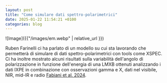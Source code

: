 ```yaml
---
layout: post
title: "Come simulare dati spettro-polarimetrici"
date: 2025-01-22 11:54:21 +0100
categories: blog
---
```


![Image]({{"/images/em.webp"  | relative_url }})

Ruben Farinelli ci ha parlato di un modello su cui sta lavorando che permetterà di simulare di dati spettro-polarimetrici con tools come XSPEC. Ci ha inoltre mostrato alcuni risultati sulla variabilità dell'angolo di polarizzazione in funzione dell'energia di una LMXB ottenuti analizzando i dati IXPE in combinazione con osservazioni gamma e X, dati nel visibile, NIR, mid-IR e radio [Fabiani et al. 2024](https://ui.adsabs.harvard.edu/abs/2024A%26A...684A.137F/abstract).
